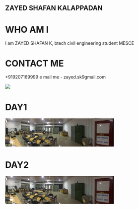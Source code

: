 
## ZAYED SHAFAN KALAPPADAN 
# WHO AM I 
I am ZAYED SHAFAN K, btech civil engineering student MESCE





  
# CONTACT ME 
+919207169999
e mail me - zayed.sk9gmail.com



<img src=https://github.com/zayedshafank/zayedshafank.github.io/blob/master/IMG-20170804-WA0051%5B1%5D.jpg>

# DAY1
<img src="/IMG-20170804-WA0051[1].jpg" width="350"/>



# DAY2
<img src="/IMG-20170804-WA0051[1].jpg" width="350"/>
